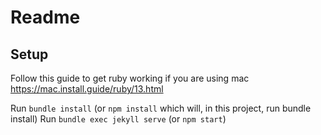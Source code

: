 # Readme

## Setup

Follow this guide to get ruby working if you are using mac
https://mac.install.guide/ruby/13.html

Run `bundle install` (or `npm install` which will, in this project, run bundle install)
Run `bundle exec jekyll serve` (or `npm start`)